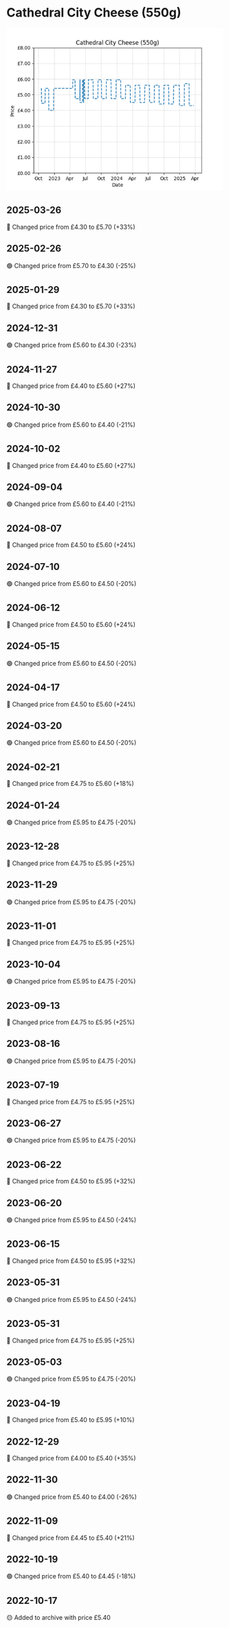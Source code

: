 # Cathedral City Cheese (550g)
![](charts/product-31833011.png)
## 2025-03-26
🔴 Changed price from £4.30 to £5.70 (+33%)
## 2025-02-26
🟢 Changed price from £5.70 to £4.30 (-25%)
## 2025-01-29
🔴 Changed price from £4.30 to £5.70 (+33%)
## 2024-12-31
🟢 Changed price from £5.60 to £4.30 (-23%)
## 2024-11-27
🔴 Changed price from £4.40 to £5.60 (+27%)
## 2024-10-30
🟢 Changed price from £5.60 to £4.40 (-21%)
## 2024-10-02
🔴 Changed price from £4.40 to £5.60 (+27%)
## 2024-09-04
🟢 Changed price from £5.60 to £4.40 (-21%)
## 2024-08-07
🔴 Changed price from £4.50 to £5.60 (+24%)
## 2024-07-10
🟢 Changed price from £5.60 to £4.50 (-20%)
## 2024-06-12
🔴 Changed price from £4.50 to £5.60 (+24%)
## 2024-05-15
🟢 Changed price from £5.60 to £4.50 (-20%)
## 2024-04-17
🔴 Changed price from £4.50 to £5.60 (+24%)
## 2024-03-20
🟢 Changed price from £5.60 to £4.50 (-20%)
## 2024-02-21
🔴 Changed price from £4.75 to £5.60 (+18%)
## 2024-01-24
🟢 Changed price from £5.95 to £4.75 (-20%)
## 2023-12-28
🔴 Changed price from £4.75 to £5.95 (+25%)
## 2023-11-29
🟢 Changed price from £5.95 to £4.75 (-20%)
## 2023-11-01
🔴 Changed price from £4.75 to £5.95 (+25%)
## 2023-10-04
🟢 Changed price from £5.95 to £4.75 (-20%)
## 2023-09-13
🔴 Changed price from £4.75 to £5.95 (+25%)
## 2023-08-16
🟢 Changed price from £5.95 to £4.75 (-20%)
## 2023-07-19
🔴 Changed price from £4.75 to £5.95 (+25%)
## 2023-06-27
🟢 Changed price from £5.95 to £4.75 (-20%)
## 2023-06-22
🔴 Changed price from £4.50 to £5.95 (+32%)
## 2023-06-20
🟢 Changed price from £5.95 to £4.50 (-24%)
## 2023-06-15
🔴 Changed price from £4.50 to £5.95 (+32%)
## 2023-05-31
🟢 Changed price from £5.95 to £4.50 (-24%)
## 2023-05-31
🔴 Changed price from £4.75 to £5.95 (+25%)
## 2023-05-03
🟢 Changed price from £5.95 to £4.75 (-20%)
## 2023-04-19
🔴 Changed price from £5.40 to £5.95 (+10%)
## 2022-12-29
🔴 Changed price from £4.00 to £5.40 (+35%)
## 2022-11-30
🟢 Changed price from £5.40 to £4.00 (-26%)
## 2022-11-09
🔴 Changed price from £4.45 to £5.40 (+21%)
## 2022-10-19
🟢 Changed price from £5.40 to £4.45 (-18%)
## 2022-10-17
🟡 Added to archive with price £5.40